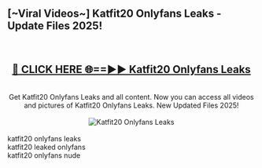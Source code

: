 <h2>[~Viral Videos~] Katfit20 Onlyfans Leaks - Update Files 2025!</h2>
<br>
<div align="center">
<h2><a href="https://betterlinks.top/A2PfLJ" rel="nofollow">🔴 CLICK HERE 🌐==►► Katfit20 Onlyfans Leaks</a></h2>
<br>
Get Katfit20 Onlyfans Leaks and all content. Now you can access all videos and pictures of Katfit20 Onlyfans Leaks. New Updated Files 2025!
<br>
<br>
<a href="https://betterlinks.top/A2PfLJ" rel="nofollow" data-target="animated-image.originalLink"><img src="https://i.ibb.co.com/WyWwxjT/player-gif2.gif" alt="Katfit20 Onlyfans Leaks" style="max-width: 100%; display: inline-block;" data-target="animated-image.originalImage"></a>
</div>
<br>
katfit20 onlyfans leaks<br>
katfit20 leaked onlyfans<br>
katfit20 onlyfans nude